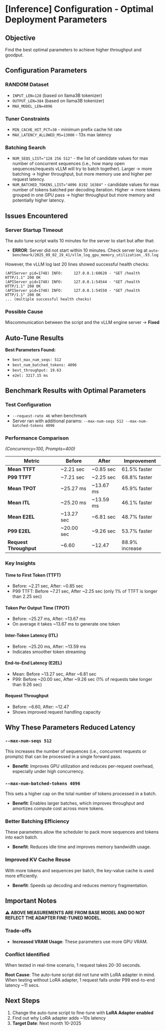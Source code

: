 # [Inference] Configuration - Optimal Deployment Parameters

## Objective
Find the best optimal parameters to achieve higher throughput and goodput.

## Configuration Parameters

### RANDOM Dataset
- `INPUT_LEN=128` (based on llama3B tokenizer)
- `OUTPUT_LEN=384` (based on llama3B tokenizer)
- `MAX_MODEL_LEN=4096`

### Tuner Constraints
- `MIN_CACHE_HIT_PCT=30` - minimum prefix cache hit rate
- `MAX_LATENCY_ALLOWED_MS=13000` - 13s max latency

### Batching Search
- `NUM_SEQS_LIST="128 256 512"` - the list of candidate values for max number of concurrent sequences (i.e., how many open sequences/requests vLLM will try to batch together). Larger → more batching → higher throughput, but more memory use and higher per request latency.
- `NUM_BATCHED_TOKENS_LIST="4096 8192 16384"` - candidate values for max number of tokens batched per decoding iteration. Higher → more tokens grouped in one GPU pass → higher throughput but more memory and potentially higher latency.

## Issues Encountered

### Server Startup Timeout
The auto tune script waits 10 minutes for the server to start but after that:
- **ERROR**: Server did not start within 10 minutes. Check server log at `auto-benchmark/2025_09_02_19_41/vllm_log_gpu_memory_utilization_.93.log`

However, the vLLM log last 20 lines showed successful health checks:
```
(APIServer pid=1748) INFO:     127.0.0.1:60620 - "GET /health HTTP/1.1" 200 OK
(APIServer pid=1748) INFO:     127.0.0.1:54544 - "GET /health HTTP/1.1" 200 OK
(APIServer pid=1748) INFO:     127.0.0.1:54550 - "GET /health HTTP/1.1" 200 OK
... (multiple successful health checks)
```

### Possible Cause
Miscommunication between the script and the vLLM engine server → **Fixed**

## Auto-Tune Results

**Best Parameters Found:**
- `best_max_num_seqs: 512`
- `best_num_batched_tokens: 4096`
- `best_throughput: 19.63`
- `e2el: 3217.15 ms`

## Benchmark Results with Optimal Parameters

### Test Configuration
- `--request-rate 46` when benchmark
- Server ran with additional params: `--max-num-seqs 512 --max-num-batched-tokens 4096`

### Performance Comparison
*(Concurrency=100, Prompts=400)*

| Metric | Before | After | Improvement |
|--------|--------|-------|-------------|
| **Mean TTFT** | ~2.21 sec | ~0.85 sec | 61.5% faster |
| **P99 TTFT** | ~7.21 sec | ~2.25 sec | 68.8% faster |
| **Mean TPOT** | ~25.27 ms | ~13.67 ms | 45.9% faster |
| **Mean ITL** | ~25.20 ms | ~13.59 ms | 46.1% faster |
| **Mean E2EL** | ~13.27 sec | ~6.81 sec | 48.7% faster |
| **P99 E2EL** | ~20.00 sec | ~9.26 sec | 53.7% faster |
| **Request Throughput** | ~6.60 | ~12.47 | 88.9% increase |

### Key Insights

#### Time to First Token (TTFT)
- Before: ~2.21 sec, After: ~0.85 sec
- P99 TTFT: Before ~7.21 sec, After ~2.25 sec (only 1% of TTFT is longer than 2.25 sec)

#### Token Per Output Time (TPOT)
- Before: ~25.27 ms, After: ~13.67 ms
- On average it takes ~13.67 ms to generate one token

#### Inter-Token Latency (ITL)
- Before: ~25.20 ms, After: ~13.59 ms
- Indicates smoother token streaming

#### End-to-End Latency (E2EL)
- Mean: Before ~13.27 sec, After ~6.81 sec
- P99: Before ~20.00 sec, After ~9.26 sec (1% of requests take longer than 9.26 sec)

#### Request Throughput
- Before: ~6.60, After: ~12.47
- Shows improved request handling capacity

## Why These Parameters Reduced Latency

### `--max-num-seqs 512`
This increases the number of sequences (i.e., concurrent requests or prompts) that can be processed in a single forward pass.
- **Benefit**: Improves GPU utilization and reduces per-request overhead, especially under high concurrency.

### `--max-num-batched-tokens 4096`
This sets a higher cap on the total number of tokens processed in a batch.
- **Benefit**: Enables larger batches, which improves throughput and amortizes compute cost across more tokens.

### Better Batching Efficiency
These parameters allow the scheduler to pack more sequences and tokens into each batch.
- **Benefit**: Reduces idle time and improves memory bandwidth usage.

### Improved KV Cache Reuse
With more tokens and sequences per batch, the key-value cache is used more efficiently.
- **Benefit**: Speeds up decoding and reduces memory fragmentation.

## Important Notes

⚠️ **ABOVE MEASUREMENTS ARE FROM BASE MODEL AND DO NOT REFLECT THE ADAPTER FINE-TUNED MODEL.**

### Trade-offs
- **Increased VRAM Usage**: These parameters use more GPU VRAM.

### Conflict Identified
When tested in real-time scenario, 1 request takes 20-30 seconds. 

**Root Cause**: The auto-tune script did not tune with LoRA adapter in mind. When testing without LoRA adapter, 1 request falls under P99 end-to-end latency ~11 secs.

## Next Steps

1. Change the auto-tune script to fine-tune with **LoRA Adapter enabled**
2. Find out why LoRA adapter adds ~10s latency
3. **Target Date**: Next month 10-2025
